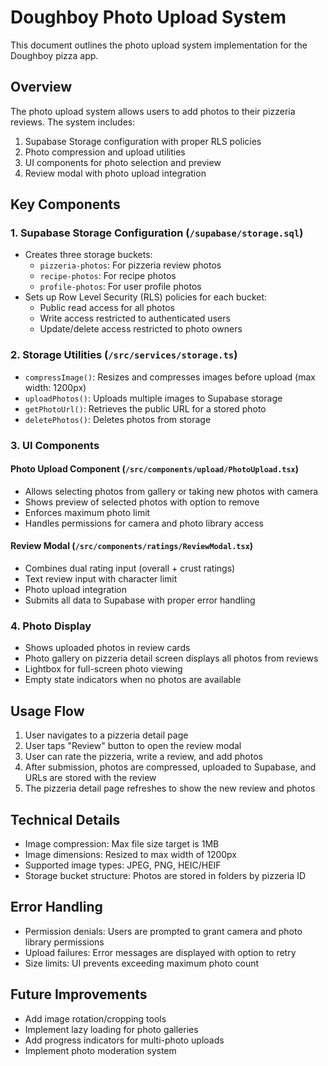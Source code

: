 # Doughboy Photo Upload System

This document outlines the photo upload system implementation for the Doughboy pizza app.

## Overview

The photo upload system allows users to add photos to their pizzeria reviews. The system includes:

1. Supabase Storage configuration with proper RLS policies
2. Photo compression and upload utilities
3. UI components for photo selection and preview
4. Review modal with photo upload integration

## Key Components

### 1. Supabase Storage Configuration (`/supabase/storage.sql`)

- Creates three storage buckets:
  - `pizzeria-photos`: For pizzeria review photos
  - `recipe-photos`: For recipe photos
  - `profile-photos`: For user profile photos
- Sets up Row Level Security (RLS) policies for each bucket:
  - Public read access for all photos
  - Write access restricted to authenticated users
  - Update/delete access restricted to photo owners

### 2. Storage Utilities (`/src/services/storage.ts`)

- `compressImage()`: Resizes and compresses images before upload (max width: 1200px)
- `uploadPhotos()`: Uploads multiple images to Supabase storage
- `getPhotoUrl()`: Retrieves the public URL for a stored photo
- `deletePhotos()`: Deletes photos from storage

### 3. UI Components

#### Photo Upload Component (`/src/components/upload/PhotoUpload.tsx`)

- Allows selecting photos from gallery or taking new photos with camera
- Shows preview of selected photos with option to remove
- Enforces maximum photo limit
- Handles permissions for camera and photo library access

#### Review Modal (`/src/components/ratings/ReviewModal.tsx`)

- Combines dual rating input (overall + crust ratings)
- Text review input with character limit
- Photo upload integration
- Submits all data to Supabase with proper error handling

### 4. Photo Display

- Shows uploaded photos in review cards
- Photo gallery on pizzeria detail screen displays all photos from reviews
- Lightbox for full-screen photo viewing
- Empty state indicators when no photos are available

## Usage Flow

1. User navigates to a pizzeria detail page
2. User taps "Review" button to open the review modal
3. User can rate the pizzeria, write a review, and add photos
4. After submission, photos are compressed, uploaded to Supabase, and URLs are stored with the review
5. The pizzeria detail page refreshes to show the new review and photos

## Technical Details

- Image compression: Max file size target is 1MB
- Image dimensions: Resized to max width of 1200px
- Supported image types: JPEG, PNG, HEIC/HEIF
- Storage bucket structure: Photos are stored in folders by pizzeria ID

## Error Handling

- Permission denials: Users are prompted to grant camera and photo library permissions
- Upload failures: Error messages are displayed with option to retry
- Size limits: UI prevents exceeding maximum photo count

## Future Improvements

- Add image rotation/cropping tools
- Implement lazy loading for photo galleries
- Add progress indicators for multi-photo uploads
- Implement photo moderation system
